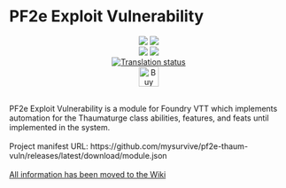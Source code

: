 # PF2e Exploit Vulnerability

<p align="center"><img src="https://img.shields.io/badge/Foundry-v12-informational">
<img src="https://img.shields.io/badge/PF2e_System_Verified-6.0.1-red"><br>
<img src="https://img.shields.io/github/downloads/MySurvive/pf2e-thaum-vuln/latest/module.zip">
<img src="https://img.shields.io/badge/dynamic/json?label=Forge%20Installs&query=package.installs&suffix=%25&url=https%3A%2F%2Fforge-vtt.com%2Fapi%2Fbazaar%2Fpackage%2Fpf2e-thaum-vuln&colorB=4aa94a"><br>
  <a href="https://weblate.foundryvtt-hub.com/engage/pf2e-thaum-vuln/">
<img src="https://weblate.foundryvtt-hub.com/widget/pf2e-thaum-vuln/svg-badge.svg" alt="Translation status" />
</a><br>
<a href='https://ko-fi.com/U7U5VLCAV' target='_blank'><img height='36' style='border:0px;height:36px;' src='https://storage.ko-fi.com/cdn/kofi2.png?v=3' border='0' alt='Buy Me a Coffee at ko-fi.com' /></a></p>
<br>
PF2e Exploit Vulnerability is a module for Foundry VTT which implements automation for the Thaumaturge class abilities, features, and feats until implemented in the system.<br><br>
Project manifest URL: https://github.com/mysurvive/pf2e-thaum-vuln/releases/latest/download/module.json
<br><br>
<a href="https://github.com/mysurvive/pf2e-thaum-vuln/wiki">All information has been moved to the Wiki</a>
